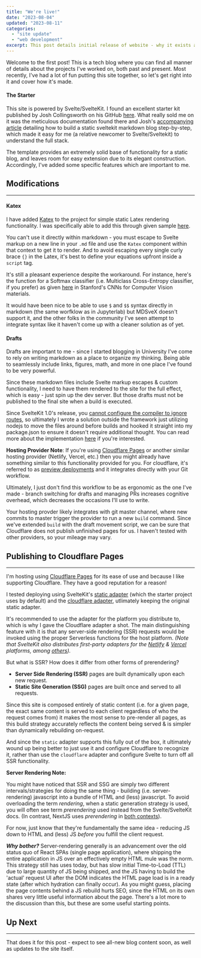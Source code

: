 ```yaml
---
title: "We're live!"
date: "2023-08-04"
updated: "2023-08-11"
categories: 
  - "site update"
  - "web development"
excerpt: This post details initial release of website - why it exists and how it's made.
---
```


<script>
	import Callout from '$lib/components/Callout.svelte';

  import Katex from "$lib/components/Katex.svelte"

  const softmax = "L_i = -log{\\left( \\frac {e^{f_{y_i}}} {\\sum_j e^{f_j}} \\right)}"
</script>

Welcome to the first post! This is a tech blog where you can find all manner of details about the projects I've worked on, both past and present. Most recently, I've had a lot of fun putting this site together, so let's get right into it and cover how it's made.

#### The Starter

This site is powered by Svelte/SvelteKit. I found an excellent starter kit published by Josh Collingsworth on his GitHub [here](https://github.com/josh-collinsworth/sveltekit-blog-starter). What really sold me on it was the meticulous documentation found there and Josh's [accompanying article](https://joshcollinsworth.com/blog/build-static-sveltekit-markdown-blog) detailing how to build a static sveltekit markdown blog step-by-step, which made it easy for me (a relative newcomer to Svelte/Sveltekit) to understand the full stack.

The template provides an extremely solid base of functionality for a static blog, and leaves room for easy extension due to its elegant construction. Accordingly, I've added some specific features which are important to me.

## Modifications

-----

#### Katex

I have added [Katex](https://katex.org/) to the project for simple static Latex rendering functionality. I was specifically able to add this through given sample [here](https://svelte.dev/repl/49ff6c089825418888cf804d9dde77bc?version=4.1.0).

You can't use it directly within markdown - you must escape to Svelte markup on a new line in your `.md` file and use the `Katex` component within that context to get it to render. And to avoid escaping every single curly brace `{}` in the Latex, it's best to define your equations upfront inside a `script` tag.

It's still a pleasant experience despite the workaround. For instance, here's the function for a Softmax classifier (i.e. Multiclass Cross-Entropy classifier, if you prefer) as given [here](https://cs231n.github.io/linear-classify/#softmax-classifier) in Stanford's CNNs for Computer Vision materials.

<p><Katex displayMode math={softmax}></Katex></p>

It would have been nice to be able to use `$` and `$$` syntax directly in markdown (the same worfklow as in Jupyterlab) but MDSveX doesn't support it, and the other folks in the community I've seen attempt to integrate syntax like it haven't come up with a cleaner solution as of yet.

#### Drafts

Drafts are important to me - since I started blogging in University I've come to rely on writing markdown as a place to organize my thinking. Being able to seamlessly include links, figures, math, and more in one place I've found to be very powerful.

Since these markdown files include Svelte markup escapes & custom functionality, I need to have them rendered to the site for the full effect, which is easy - just spin up the dev server. But those drafts must not be published to the final site when a build is executed.

Since SvelteKit 1.0's release, you [cannot configure the compiler to ignore routes](https://stackoverflow.com/a/69457826), so ultimately I wrote a solution outside the framework just utilizing nodejs to move the files around before builds and hooked it straight into my package.json to ensure it doesn't require additional thought. You can read more about the implementation [here](https://github.com/pgiardiniere/personal-site/blob/main/drafts/README.md) if you're interested.

<Callout>

**Hosting Provider Note**: If you're using [Cloudflare Pages](https://developers.cloudflare.com/pages) or another similar hosting provider (Netlify, Vercel, etc.) then you might already have something similar to this functionality provided for you. For cloudflare, it's referred to as [preview deployments](https://developers.cloudflare.com/pages/platform/preview-deployments/) and it integrates directly with your Git workflow.

Ultimately, I just don't find this workflow to be as ergonomic as the one I've made - branch switching for drafts and managing PRs increases cognitive overhead, which decreases the occasions I'll use to write.

Your hosting provder likely integrates with git master channel, where new commits to master trigger the provider to run a new `build` command. Since we've extended `build` with the draft movement script, we can be sure that Cloudflare does not publish unfinished pages for us. I haven't tested with other providers, so your mileage may vary.
</Callout>

## Publishing to Cloudflare Pages

---

I'm hosting using [Cloudflare Pages](https://developers.cloudflare.com/pages) for its ease of use and because I like supporting Cloudflare. They have a good reputation for a reason!

I tested deploying using SvelteKit's [static adapter](https://kit.svelte.dev/docs/adapter-static) (which the starter project uses by default) and the [cloudflare adapter](https://kit.svelte.dev/docs/adapter-cloudflare), utlimately keeping the original static adapter.

It's recommended to use the adapter for the platform you distribute to, which is why I gave the Cloudflare adapter a shot. The main distinguishing feature with it is that any server-side rendering (SSR) requests would be invoked using the proper Serverless functions for the host platform. *(Note that SvelteKit also distributes first-party adapters for the [Netlify](https://kit.svelte.dev/docs/adapter-netlify) & [Vercel](https://kit.svelte.dev/docs/adapter-vercel) platforms, among [others](https://kit.svelte.dev/docs/adapters)).*

But what is SSR? How does it differ from other forms of prerendering?

* **Server Side Rendering (SSR)** pages are built dynamically upon each new request. 
* **Static Site Generation (SSG)** pages are built once and served to all requests.

Since this site is composed entirely of static content (i.e. for a given page, the exact same content is served to each client regardless of who the request comes from) it makes the most sense to pre-render all pages, as this build strategy accurately reflects the content being served & is simpler than dynamically rebuilding on-request.

And since the `static` adapter supports this fully out of the box, it ultimately wound up being better to just use it and configure Cloudflare to recognize it, rather than use the `cloudflare` adapter and configure Svelte to turn off all SSR functionality.

<Callout>
<b>Server Rendering Note:</b> 

You might have noticed that SSR and SSG are simply two different intervals/strategies for doing the same thing - building (i.e. server-rendering) javascript into a bundle of HTML and (less) javascript. To avoid overloading the term *rendering*, when a static generation strategy is used, you will often see term *prerendering* used instead from the Svelte/SvelteKit docs. (In contrast, NextJS uses *prerendering* in [both contexts](https://nextjs.org/learn/foundations/how-nextjs-works/rendering)).

For now, just know that they're fundamentally the same idea - reducing JS down to HTML and (less) JS _before_ you fulfill the client request.

<b><em>Why bother?</em></b> Server-rendering generally is an advancement over the old status quo of React SPAs (single page application), where shipping the entire application in JS over an effectively empty HTML mule was the norm. This strategy still has uses today, but has slow initial Time-to-Load (TTL) due to large quantity of JS being shipped, and the JS having to build the 'actual' request UI after the DOM indicates the HTML page load is in a ready state (after which hydration can finally occur). As you might guess, placing the page contents behind a JS rebuild hurts SEO, since the HTML on its own shares very little useful information about the page. There's a lot more to the discussion than this, but these are some useful starting points.
</Callout>

## Up Next

---

That does it for this post - expect to see all-new blog content soon, as well as updates to the site itself.
